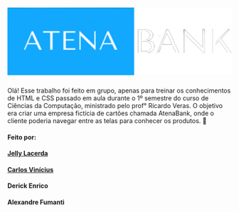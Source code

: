 <h1 align="center"> 
    <img src="img/logo-azul.svg" alt="Logo Atenabank">
 </h1>

Olá! Esse trabalho foi feito em grupo, apenas para treinar os conhecimentos de HTML e CSS passado em aula durante o 1º semestre do curso de Ciências da Computação, ministrado pelo prof° Ricardo Veras. O objetivo era criar uma empresa fictícia de cartões chamada AtenaBank, onde o cliente poderia navegar entre as telas para conhecer os produtos. 🚀

#### Feito por:

#### [Jelly Lacerda](https://github.com/jellylacerda)
#### [Carlos Vinícius](https://github.com/carlosvinicius-ai)
#### Derick Enrico
#### Alexandre Fumanti